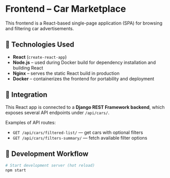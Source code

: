 # Frontend – Car Marketplace

This frontend is a React-based single-page application (SPA) for browsing and filtering car advertisements.

## 🔧 Technologies Used

- **React** (`create-react-app`)
- **Node.js** – used during Docker build for dependency installation and building React
- **Nginx** – serves the static React build in production
- **Docker** – containerizes the frontend for portability and deployment

## 🧩 Integration

This React app is connected to a **Django REST Framework backend**, which exposes several API endpoints under `/api/cars/`.

Examples of API routes:
- `GET /api/cars/filtered-list/` — get cars with optional filters
- `GET /api/cars/filters-summary/` — fetch available filter options

## 🚀 Development Workflow

```bash
# Start development server (hot reload)
npm start